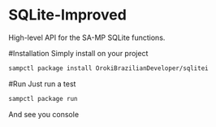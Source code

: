 SQLite-Improved
===============

High-level API for the SA-MP SQLite functions.

#Installation
Simply install on your project
```bash
sampctl package install OrokiBrazilianDeveloper/sqlitei
```

#Run
Just run a test
```bash
sampctl package run
```
And see you console

